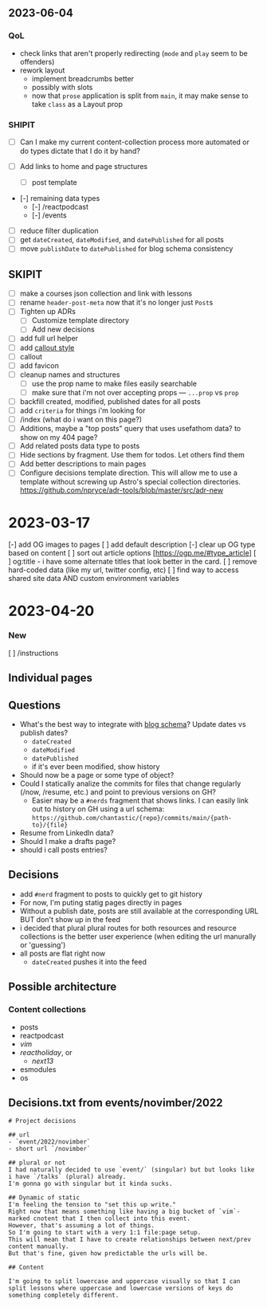 ## 2023-06-04

### QoL

- check links that aren't properly redirecting (`mode` and `play` seem to be offenders)
- rework layout
  - implement breadcrumbs better
  - possibly with slots
  - now that `prose` application is split from `main`, it may make sense to take `class` as a Layout prop

### SHIPIT

- [ ] Can I make my current content-collection process more automated or do types dictate that I do it by hand?
- [ ] Add links to home and page structures

  - [ ] post template

- [-] remaining data types
  - [-] /reactpodcast
  - [-] /events
- [ ] reduce filter duplication
- [ ] get `dateCreated`, `dateModified`, and `datePublished` for all posts
- [ ] move `publishDate` to `datePublished` for blog schema consistency

## SKIPIT

- [ ] make a courses json collection and link with lessons
- [ ] rename `header-post-meta` now that it's no longer just `Post`s
- [ ] Tighten up ADRs
  - [ ] Customize template directory
  - [ ] Add new decisions
- [ ] add full url helper
- [ ] add [callout style](https://help.obsidian.md/Editing+and+formatting/Callouts)
- [ ] callout
- [ ] add favicon
- [ ] cleanup names and structures
  - [ ] use the prop name to make files easily searchable
  - [ ] make sure that i'm not over accepting props — `...prop` vs `prop`
- [ ] backfill created, modified, published dates for all posts
- [ ] add `criteria` for things i'm looking for
- [ ] /index (what do i want on this page?)
- [ ] Additions, maybe a "top posts" query that uses usefathom data? to show on my 404 page?
- [ ] Add related posts data type to posts
- [ ] Hide sections by fragment. Use them for todos. Let others find them
- [ ] Add better descriptions to main pages
- [ ] Configure decisions template direction. This will allow me to use a template without screwing up Astro's special collection directories. https://github.com/npryce/adr-tools/blob/master/src/adr-new

# 2023-03-17

[-] add OG images to pages
[ ] add default description
[-] clear up OG type based on content
[ ] sort out article options [https://ogp.me/#type_article]
[ ] og:title - i have some alternate titles that look better in the card.
[ ] remove hard-coded data (like my url, twitter config, etc)
[ ] find way to access shared site data AND custom environment variables

# 2023-04-20

### New

[ ] /instructions

## Individual pages

## Questions

- What's the best way to integrate with [blog schema](https://schema.org/Blog)? Update dates vs publish dates?
  - `dateCreated`
  - `dateModified`
  - `datePublished`
  - if it's ever been modified, show history
- Should now be a page or some type of object?
- Could I statically analize the commits for files that change regularly (/now, /resume, etc.) and point to previous versions on GH?
  - Easier may be a `#nerds` fragment that shows links. I can easily link out to history on GH using a url schema: `https://github.com/chantastic/{repo}/commits/main/{path-to}/{file}`
- Resume from LinkedIn data?
- Should I make a drafts page?
- should i call posts entries?

## Decisions

- add `#nerd` fragment to posts to quickly get to git history
- For now, I'm puting statig pages directly in pages
- Without a publish date, posts are still available at the corresponding URL BUT don't show up in the feed
- i decided that plural plural routes for both resources and resource collections is the better user experience (when editing the url manurally or 'guessing')
- all posts are flat right now
  - `dateCreated` pushes it into the feed

## Possible architecture

### Content collections

- posts
- reactpodcast
- _vim_
- _reactholiday_, or
  - _next13_
- esmodules
- os

## Decisions.txt from events/novimber/2022

```
# Project decisions

## url
- `event/2022/novimber`
- short url `/novimber`

## plural or not
I had naturally decided to use `event/` (singular) but but looks like i have `/talks` (plural) already.
I'm gonna go with singular but it kinda sucks.

## Dynamic of static
I'm feeling the tension to "set this up write."
Right now that means something like having a big bucket of `vim`-marked cnotent that I then collect into this event.
However, that's assuming a lot of things.
So I'm going to start with a very 1:1 file:page setup.
This will mean that I have to create relationships between next/prev content manually.
But that's fine, given how predictable the urls will be.

## Content

I'm going to split lowercase and uppercase visually so that I can split lessons where uppercase and lowercase versions of keys do something completely different.
```
